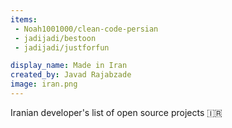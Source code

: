 ```yaml
---
items:
 - Noah1001000/clean-code-persian
 - jadijadi/bestoon
 - jadijadi/justforfun

display_name: Made in Iran
created_by: Javad Rajabzade
image: iran.png
---
```

Iranian developer's list of open source projects :iran: